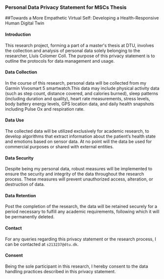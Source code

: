### Personal Data Privacy Statement for MSCs Thesis 
##Towards a More Empathetic Virtual Self: Developing a Health-Responsive Human Digital Twin

#### Introduction

This research project, forming a part of a master's thesis at DTU, involves the collection and analysis of personal data solely belonging to the researcher, Lluís Colomer Coll. The purpose of this privacy statement is to outline the protocols for data management and usage.

#### Data Collection

In the course of this research, personal data will be collected from my Garmin Vivosmart 5 smartwatch.This data may include physical activity data (such as step count, distance covered, and calories burned), sleep patterns (including duration and quality), heart rate measurements, stress levels, body battery energy levels, GPS location data, and daily health snapshots including Pulse Ox and respiration rate.

#### Data Use

The collected data will be utilized exclusively for academic research, to develop algorithms that extract information about the patient’s health state and emotions based on sensor data. At no point will the data be used for commercial purposes or shared with external entities.

#### Data Security

Despite being my personal data, robust measures will be implemented to ensure the security and integrity of the data throughout the research process. These measures will prevent unauthorized access, alteration, or destruction of data.

#### Data Retention

Post the completion of the research, the data will be retained securely for a period necessary to fulfill any academic requirements, following which it will be permanently deleted.

#### Contact

For any queries regarding this privacy statement or the research process, I can be contacted at `s213237@dtu.dk`.

#### Consent

Being the sole participant in this research, I hereby consent to the data handling practices described in this privacy statement.
